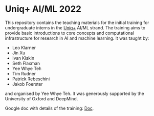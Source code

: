 # Uniq+ AI/ML 2022

This repository contains the teaching materials for the initial training for undergraduate interns in the [Uniq+](https://www.ox.ac.uk/admissions/graduate/access/uniq-plus) AI/ML strand.  The training aims to provide basic introductions to core concepts and computational infrastructure for research in AI and machine learning. It was taught by:
* Leo Klarner
* Jin Xu
* Ivan Kiskin
* Seth Flaxman
* Yee Whye Teh
* Tim Rudner
* Patrick Rebeschini
* Jakob Foerster

and organised by Yee Whye Teh. It was generously supported by the University of Oxford and DeepMind.

Google doc with details of the training: [Doc](https://docs.google.com/document/d/1MnaIiSvpKZx9C1ZDBtvZr9d-ShKWlN45T9IcNe-8RSU).
